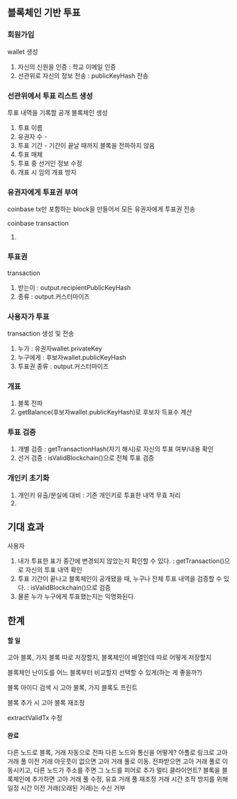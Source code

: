 ## 블록체인 기반 투표

### 회원가입

wallet 생성

1. 자신의 신원을 인증 : 학교 이메일 인증
2. 선관위로 자신의 정보 전송 : publicKeyHash 전송

### 선관위에서 투표 리스트 생성

투표 내역을 기록할 공개 블록체인 생성

1. 투표 이름
2. 유권자 수 -
3. 투표 기간 - 기간이 끝날 때까지 블록을 전파하지 않음
4. 투표 매체
5. 투표 중 선거인 정보 수정
6. 개표 시 임의 개표 방지

### 유권자에게 투표권 부여

coinbase tx만 포함하는 block을 만들어서 모든 유권자에게 투표권 전송

coinbase transaction

1.

### 투표권

transaction

1. 받는이 : output.recipientPublicKeyHash
2. 종류 : output.커스터마이즈

### 사용자가 투표

transaction 생성 및 전송

1. 누가 : 유권자wallet.privateKey
2. 누구에게 : 후보자wallet.publicKeyHash
3. 투표권 종류 : output.커스터마이즈

### 개표

1. 블록 전파
2. getBalance(후보자wallet.publicKeyHash)로 후보자 득표수 계산

### 투표 검증

1. 개별 검증 : getTransactionHash(자기 해시)로 자신의 투표 여부/내용 확인
2. 선거 검증 : isValidBlockchain()으로 전체 투표 검증

### 개인키 초기화

1. 개인키 유출/분실에 대비 : 기존 개인키로 투표한 내역 무효 처리
2.

## 기대 효과

사용자

1. 내가 투표한 표가 중간에 변경되지 않았는지 확인할 수 있다. : getTransaction()으로 자신의 투표 내역 확인
2. 투표 기간이 끝나고 블록체인이 공개됐을 때, 누구나 전체 투표 내역을 검증할 수 있다. : isValidBlockchain()으로 검증
3. 물론 누가 누구에게 투표했는지는 익명화된다.

## 한계

#### 할 일

고아 블록, 가지 블록 따로 저장할지, 블록체인이 배열인데 따로 어떻게 저장할지

블록체인 난이도를 어느 블록부터 비교할지 선택할 수 있게(하는 게 좋을까?)

블록 아이디 검색 시 고아 블록, 가지 블록도 프린트

블록 추가 시 고아 블록 재조정

extractValidTx 수정

#### 완료

다른 노드로 블록, 거래 자동으로 전파
다른 노드와 통신을 어떻게? 아폴로 링크로
고아 거래 풀
이전 거래 아웃풋이 없으면 고아 거래 풀로 이동. 전파받으면 고아 거래 풀로 이동시키고,
다른 노드가 주소를 주면 그 노드를 피어로 추가
멀티 클라이언트?
블록을 블록체인에 추가하면 고아 거래 풀 수정, 유효 거래 풀 재조정
거래 시간 조작 방지를 위해 일정 시간 이전 거래(오래된 거래)는 수신 거부
